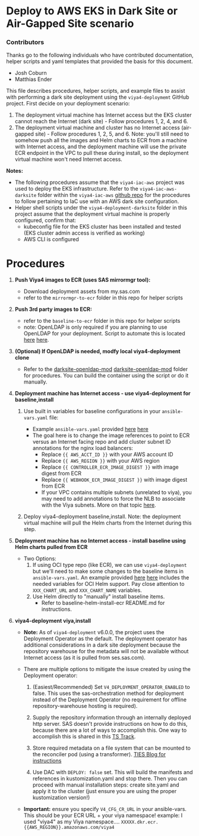 # Deploy to AWS EKS in Dark Site or Air-Gapped Site scenario

### Contributors

Thanks go to the following individuals who have contributed documentation, helper scripts and yaml templates that provided the basis for this document.
- Josh Coburn
- Matthias Ender

This file describes procedures, helper scripts, and example files to assist with performing a dark site deployment using the `viya4-deploymemt` GitHub project.  First decide on your deployment scenario:

1. The deployment virtual machine has Internet access but the EKS cluster cannot reach the Internet (dark site) - Follow procedures 1, 2, 4, and 6.
2. The deployment virtual machine and cluster has no Internet access (air-gapped site) - Follow procedures 1, 2, 5, and 6.  Note: you'll still need to somehow push all the images and Helm charts to ECR from a machine with Internet access, and the deployment machine will use the private ECR endpoint in the VPC to pull these during install, so the deployment virtual machine won't need Internet access.

**Notes:**
- The following procedures assume that the `viya4-iac-aws` project was used to deploy the EKS infrastructure.  Refer to the `viya4-iac-aws-darksite` folder within the `viya4-iac-aws` [github repo](https://github.com/sassoftware/viya4-iac-aws) for the procedures to follow pertaining to IaC use with an AWS dark site configuration.
- Helper shell scripts under the `viya4-deployment-darksite` folder in this project assume that the deployment virtual machine is properly configured, confirm that:
    - kubeconfig file for the EKS cluster has been installed and tested (EKS cluster admin access is verified as working)
    - AWS CLI is configured

# Procedures

1. **Push Viya4 images to ECR (uses SAS mirrormgr tool):**
    - Download deployment assets from my.sas.com
    - refer to the `mirrormgr-to-ecr` folder in this repo for helper scripts

2. **Push 3rd party images to ECR:**
    - refer to the `baseline-to-ecr` folder in this repo for helper scripts
    - note: OpenLDAP is only required if you are planning to use OpenLDAP for your deployment.  Script to automate this is located [here](https://github.com/sassoftware/viya4-deployment/blob/feat/iac-1117/viya4-deployment-darksite/baseline-to-ecr/openldap.sh) [here](https://github.com/sassoftware/viya4-deployment/blob/main/viya4-deployment-darksite/baseline-to-ecr/openldap.sh).

3. **(Optional) If OpenLDAP is needed, modfy local viya4-deployment clone**
    - Refer to the [darksite-openldap-mod](https://github.com/sassoftware/viya4-deployment/blob/feat/iac-1117/viya4-aws-darksite/darksite-openldap-mod) [darksite-openldap-mod](https://github.com/sassoftware/viya4-deployment/blob/main/viya4-aws-darksite/darksite-openldap-mod) folder for procedures.  You can build the container using the script or do it manually.

4. **Deployment machine has Internet access - use viya4-deployment for baseline,install**

    1. Use built in variables for baseline configurations in your `ansible-vars.yaml` file:
        - Example `ansible-vars.yaml` provided [here](https://github.com/sassoftware/viya4-deployment/blob/feat/iac-1117/viya4-deployment-darksite/deployment-machine-assets/software/ansible-vars-iac.yaml) [here](https://github.com/sassoftware/viya4-deployment/blob/main/viya4-deployment-darksite/deployment-machine-assets/software/ansible-vars-iac.yaml)
        - The goal here is to change the image references to point to ECR versus an Internet facing repo and add cluster subnet ID annotations for the nginx load balancers:
            - Replace `{{ AWS_ACCT_ID }}` with your AWS account ID
            - Replace `{{ AWS_REGION }}` with your AWS region
            - Replace `{{ CONTROLLER_ECR_IMAGE_DIGEST }}` with image digest from ECR
            - Replace `{{ WEBHOOK_ECR_IMAGE_DIGEST }}` with image digest from ECR
            - If your VPC contains multiple subnets (unrelated to viya), you may need to add annotations to force the NLB to associate with the Viya subnets. More on that topic [here](https://kubernetes-sigs.github.io/aws-load-balancer-controller/v2.2/deploy/subnet_discovery/).

    2. Deploy viya4-deployment baseline,install.  Note: the deployment virtual machine will pull the Helm charts from the Internet during this step.

5. **Deployment machine has no Internet access - install baseline using Helm charts pulled from ECR**
    - Two Options:
        1. If using OCI type repo (like ECR), we can use `viya4-deployment` but we'll need to make some changes to the baseline items in `ansible-vars.yaml`.  An example provided [here](https://github.com/sassoftware/viya4-deployment/blob/feat/iac-1117/viya4-deployment-darksite/deployment-machine-assets/software/ansible-vars-iac.yaml) [here](https://github.com/sassoftware/viya4-deployment/blob/main/viya4-deployment-darksite/deployment-machine-assets/software/ansible-vars-iac.yaml) includes the needed variables for OCI Helm support.  Pay close attention to `XXX_CHART_URL` and `XXX_CHART_NAME` variables.
        2. Use Helm directly to "manually" install baseline items.
            - Refer to baseline-helm-install-ecr README.md for instructions.

6. **viya4-deployment viya,install**
    - **Note:** As of `viya4-deployment` v6.0.0, the project uses the Deployment Operator as the default.  The deployment operator has additional considerations in a dark site deployment because the repository warehouse for the metadata will not be available without Internet access (as it is pulled from ses.sas.com).  
    
    - There are multiple options to mitigate the issue created by using the Deployment operator:

        1. (Easiest/Recommended) Set `V4_DEPLOYMENT_OPERATOR_ENABLED` to false.  This uses the sas-orchestration method for deployment instead of the Deployment Operator (no requirement for offline repository-warehouse hosting is required).

        2. Supply the repository information through an internally deployed http server.  SAS doesn't provide instructions on how to do this, because there are a lot of ways to accomplish this.  One way to accomplish this is shared in this [TS Track](https://sirius.na.sas.com/Sirius/GSTS/ShowTrack.aspx?trknum=7613552746).
        
        3. Store required metadata on a file system that can be mounted to the reconciler pod (using a transformer).  [TIES Blog for instructions](http://sww.sas.com/blogs/wp/technical-insights/8466/configuring-a-repository-warehouse-for-a-sas-viya-platform-deployment-at-a-dark-site/sukhda/2023/02/28)
        
        4. Use DAC with `DEPLOY: false` set.  This will build the manifests and references in kustomization.yaml and stop there.  Then you can proceed with manual installation steps: create site.yaml and apply it to the cluster (just ensure you are using the proper kustomization version!)
    
    - **Important:** ensure you specify `V4_CFG_CR_URL` in your ansible-vars.  This should be your ECR URL + your viya namespace!
        example: I used "viya4" as my Viya namespace.... `XXXXX.dkr.ecr.{{AWS_REGION}}.amazonaws.com/viya4`
